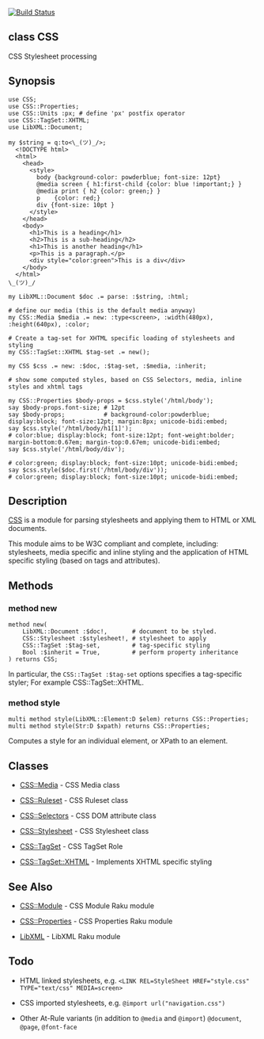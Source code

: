 [![Build Status](https://travis-ci.org/p6-css/CSS-raku.svg?branch=master)](https://travis-ci.org/p6-css/CSS-raku)

class CSS
---------

CSS Stylesheet processing

Synopsis
--------

    use CSS;
    use CSS::Properties;
    use CSS::Units :px; # define 'px' postfix operator
    use CSS::TagSet::XHTML;
    use LibXML::Document;

    my $string = q:to<\_(ツ)_/>;
      <!DOCTYPE html>
      <html>
        <head>
          <style>
            body {background-color: powderblue; font-size: 12pt}
            @media screen { h1:first-child {color: blue !important;} }
            @media print { h2 {color: green;} }
            p    {color: red;}
            div {font-size: 10pt }
          </style>
        </head>
        <body>
          <h1>This is a heading</h1>
          <h2>This is a sub-heading</h2>
          <h1>This is another heading</h1>
          <p>This is a paragraph.</p>
          <div style="color:green">This is a div</div>
        </body>
      </html>
    \_(ツ)_/

    my LibXML::Document $doc .= parse: :$string, :html;

    # define our media (this is the default media anyway)
    my CSS::Media $media .= new: :type<screen>, :width(480px), :height(640px), :color;

    # Create a tag-set for XHTML specific loading of stylesheets and styling
    my CSS::TagSet::XHTML $tag-set .= new();

    my CSS $css .= new: :$doc, :$tag-set, :$media, :inherit;

    # show some computed styles, based on CSS Selectors, media, inline styles and xhtml tags

    my CSS::Properties $body-props = $css.style('/html/body');
    say $body-props.font-size; # 12pt
    say $body-props;           # background-color:powderblue; display:block; font-size:12pt; margin:8px; unicode-bidi:embed;
    say $css.style('/html/body/h1[1]');
    # color:blue; display:block; font-size:12pt; font-weight:bolder; margin-bottom:0.67em; margin-top:0.67em; unicode-bidi:embed;
    say $css.style('/html/body/div');

    # color:green; display:block; font-size:10pt; unicode-bidi:embed;
    say $css.style($doc.first('/html/body/div'));
    # color:green; display:block; font-size:10pt; unicode-bidi:embed;

Description
-----------

[CSS](CSS) is a module for parsing stylesheets and applying them to HTML or XML documents.

This module aims to be W3C compliant and complete, including: stylesheets, media specific and inline styling and the application of HTML specific styling (based on tags and attributes).

Methods
-------

### method new

    method new(
        LibXML::Document :$doc!,       # document to be styled.
        CSS::Stylesheet :$stylesheet!, # stylesheet to apply
        CSS::TagSet :$tag-set,         # tag-specific styling
        Bool :$inherit = True,         # perform property inheritance
    ) returns CSS;

In particular, the `CSS::TagSet :$tag-set` options specifies a tag-specific styler; For example CSS::TagSet::XHTML. 

### method style

    multi method style(LibXML::Element:D $elem) returns CSS::Properties;
    multi method style(Str:D $xpath) returns CSS::Properties;

Computes a style for an individual element, or XPath to an element.

Classes
-------

  * [CSS::Media](https://github.com/p6-css/CSS-raku/blob/master/doc/Media.md) - CSS Media class

  * [CSS::Ruleset](https://github.com/p6-css/CSS-raku/blob/master/doc/Ruleset.md) - CSS Ruleset class

  * [CSS::Selectors](https://github.com/p6-css/CSS-raku/blob/master/doc/Selectors.md) - CSS DOM attribute class

  * [CSS::Stylesheet](https://github.com/p6-css/CSS-raku/blob/master/doc/Stylesheet.md) - CSS Stylesheet class

  * [CSS::TagSet](https://github.com/p6-css/CSS-raku/blob/master/doc/TagSet.md) - CSS TagSet Role

  * [CSS::TagSet::XHTML](https://github.com/p6-css/CSS-raku/blob/master/doc/TagSet/XHTML.md) - Implements XHTML specific styling

See Also
--------

  * [CSS::Module](https://github.com/p6-css/CSS-Module-p6) - CSS Module Raku module

  * [CSS::Properties](https://github.com/p6-css/CSS-Properties-p6) - CSS Properties Raku module

  * [LibXML](https://github.com/p6-xml/LibXML-p6) - LibXML Raku module

Todo
----

- HTML linked stylesheets, e.g. `<LINK REL=StyleSheet HREF="style.css" TYPE="text/css" MEDIA=screen>`

- CSS imported stylesheets, e.g. `@import url("navigation.css")`

- Other At-Rule variants (in addition to `@media` and `@import`) `@document`, `@page`, `@font-face`

